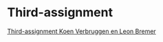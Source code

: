# Third-assignment
[Third-assignment Koen Verbruggen en Leon Bremer](/Python-Solow-model-Koen-and-Leon-1.html)
